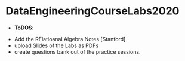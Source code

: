 # DataEngineeringCourseLabs2020

* **ToDOS**:
- Add the RElatioanal Algebra Notes [Stanford]
- upload Slides of the Labs as PDFs
- create questions bank out of the practice sessions.
